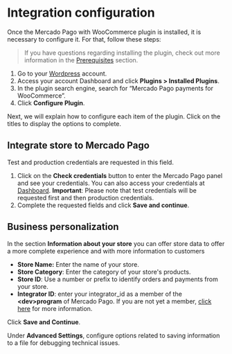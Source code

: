 # Integration configuration

Once the Mercado Pago with WooCommerce plugin is installed, it is necessary to configure it. For that, follow these steps:

> If you have questions regarding installing the plugin, check out more information in the [Prerequisites](/developers/en/docs/woocommerce/previous-requirements) section.

1. Go to your [Wordpress](https://wordpress.com/) account.
2. Access your account Dashboard and click **Plugins > Installed Plugins**.
3. In the plugin search engine, search for “Mercado Pago payments for WooCommerce”.
4. Click **Configure Plugin**.

Next, we will explain how to configure each item of the plugin. Click on the titles to display the options to complete.

## Integrate store to Mercado Pago

Test and production credentials are requested in this field.
1. Click on the **Check credentials** button to enter the Mercado Pago panel and see your credentials. You can also access your credentials at [Dashboard](https://www.mercadopago[FAKER][URL][DOMAIN]/developers/panel/app). **Important**: Please note that test credentials will be requested first and then production credentials.
2. Complete the requested fields and click **Save and continue**.

## Business personalization

In the section **Information about your store** you can offer store data to offer a more complete experience and with more information to customers

* **Store Name:** Enter the name of your store.
* **Store Category**: Enter the category of your store's products.
* **Store ID**: Use a number or prefix to identify orders and payments from your store.
* **Integrator ID**: enter your integrator_id as a member of the **&lt;dev&gt;program** of Mercado Pago. If you are not yet a member, [click here](https://www.mercadopago[FAKER][URL][DOMAIN]/developers/en/developer-program) for more information.

Click **Save and Continue**.

Under **Advanced Settings**, configure options related to saving information to a file for debugging technical issues.



